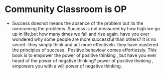 # Community Classroom is OP

- Success doesnot means the absence of the problem but its the overcoming the problems. Success is not measured by how high we go up in life,but how many times we fall and rise again. have you ever wondered why some people are more successful than others? It is no secret -they simply think and act more effectivelu. they have mastered the principles of success . Positive behaviour comes effortlessly. This book is to empower the power of positive thinking , but have you ever heard of the power of negative thinking? power of positive thinking , empowers you with a will power of negative thinking.